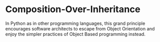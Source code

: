 ﻿# Composition-Over-Inheritance

In Python as in other programming languages, this grand principle encourages software architects to escape from Object Orientation and enjoy the simpler practices of Object Based programming instead.
